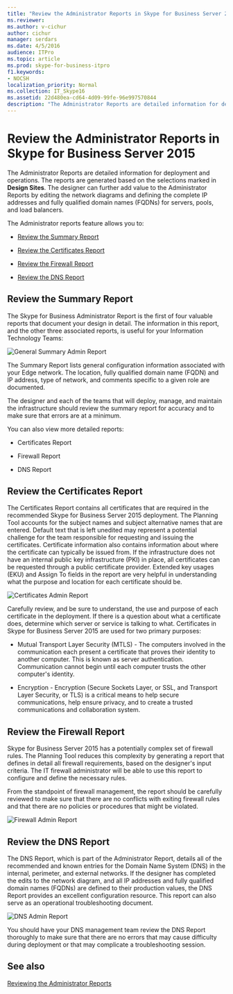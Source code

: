 ```yaml
---
title: "Review the Administrator Reports in Skype for Business Server 2015"
ms.reviewer: 
ms.author: v-cichur
author: cichur
manager: serdars
ms.date: 4/5/2016
audience: ITPro
ms.topic: article
ms.prod: skype-for-business-itpro
f1.keywords:
- NOCSH
localization_priority: Normal
ms.collection: IT_Skype16
ms.assetid: 22d480ea-cd64-4d09-99fe-96e997570844
description: "The Administrator Reports are detailed information for deployment and operations. The reports are generated based on the selections marked in Design Sites. The designer can further add value to the Administrator Reports by editing the network diagrams and defining the complete IP addresses and fully qualified domain names (FQDNs) for servers, pools, and load balancers."
---
```


# Review the Administrator Reports in Skype for Business Server 2015

The Administrator Reports are detailed information for deployment and operations. The reports are generated based on the selections marked in **Design Sites**. The designer can further add value to the Administrator Reports by editing the network diagrams and defining the complete IP addresses and fully qualified domain names (FQDNs) for servers, pools, and load balancers.

The Administrator reports feature allows you to:

- [Review the Summary Report](review-the-administrator-reports.md#Summary_report)

- [Review the Certificates Report](review-the-administrator-reports.md#Certificates_Report)

- [Review the Firewall Report](review-the-administrator-reports.md#Firewall_report)

- [Review the DNS Report](review-the-administrator-reports.md#DNS_Report)

## Review the Summary Report
<a name="Summary_report"> </a>

The Skype for Business Administrator Report is the first of four valuable reports that document your design in detail. The information in this report, and the other three associated reports, is useful for your Information Technology Teams:

![General Summary Admin Report](../../media/General_Summary_Report_Admin_Report.png)

The Summary Report lists general configuration information associated with your Edge network. The location, fully qualified domain name (FQDN) and IP address, type of network, and comments specific to a given role are documented.

The designer and each of the teams that will deploy, manage, and maintain the infrastructure should review the summary report for accuracy and to make sure that errors are at a minimum.

You can also view more detailed reports:

- Certificates Report

- Firewall Report

- DNS Report

## Review the Certificates Report
<a name="Certificates_Report"> </a>

The Certificates Report contains all certificates that are required in the recommended Skype for Business Server 2015 deployment. The Planning Tool accounts for the subject names and subject alternative names that are entered. Default text that is left unedited may represent a potential challenge for the team responsible for requesting and issuing the certificates. Certificate information also contains information about where the certificate can typically be issued from. If the infrastructure does not have an internal public key infrastructure (PKI) in place, all certificates can be requested through a public certificate provider. Extended key usages (EKU) and Assign To fields in the report are very helpful in understanding what the purpose and location for each certificate should be.

![Certificates Admin Report](../../media/Certificates_Report_Admin_Report.png)

Carefully review, and be sure to understand, the use and purpose of each certificate in the deployment. If there is a question about what a certificate does, determine which server or service is talking to what. Certificates in Skype for Business Server 2015 are used for two primary purposes:

- Mutual Transport Layer Security (MTLS) - The computers involved in the communication each present a certificate that proves their identity to another computer. This is known as server authentication. Communication cannot begin until each computer trusts the other computer's identity.

- Encryption - Encryption (Secure Sockets Layer, or SSL, and Transport Layer Security, or TLS) is a critical means to help secure communications, help ensure privacy, and to create a trusted communications and collaboration system.

## Review the Firewall Report
<a name="Firewall_report"> </a>

Skype for Business Server 2015 has a potentially complex set of firewall rules. The Planning Tool reduces this complexity by generating a report that defines in detail all firewall requirements, based on the designer's input criteria. The IT firewall administrator will be able to use this report to configure and define the necessary rules.

From the standpoint of firewall management, the report should be carefully reviewed to make sure that there are no conflicts with exiting firewall rules and that there are no policies or procedures that might be violated.

![Firewall Admin Report](../../media/Firewall_Report_Admin_Report.png)

## Review the DNS Report
<a name="DNS_Report"> </a>

The DNS Report, which is part of the Administrator Report, details all of the recommended and known entries for the Domain Name System (DNS) in the internal, perimeter, and external networks. If the designer has completed the edits to the network diagram, and all IP addresses and fully qualified domain names (FQDNs) are defined to their production values, the DNS Report provides an excellent configuration resource. This report can also serve as an operational troubleshooting document.

![DNS Admin Report](../../media/DNS_Report_Admin_Report.png)

You should have your DNS management team review the DNS Report thoroughly to make sure that there are no errors that may cause difficulty during deployment or that may complicate a troubleshooting session.

## See also
<a name="DNS_Report"> </a>

[Reviewing the Administrator Reports](https://technet.microsoft.com/library/1dee56a9-a033-4201-9765-e3469bd7d3e3.aspx)
